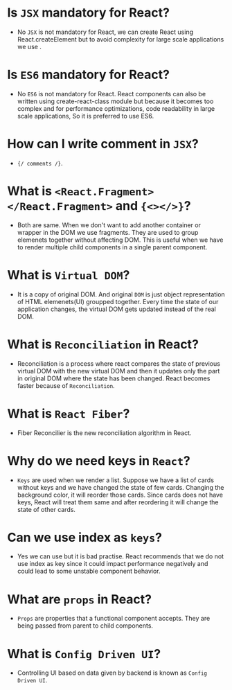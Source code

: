 # Is `JSX` mandatory for React?

- No `JSX` is not mandatory for React, we can create React using React.createElement but to avoid complexity for large scale applications we use .

# Is `ES6` mandatory for React?

- No `ES6` is not mandatory for React. React components can also be written using create-react-class module but because it becomes too complex and for performance optimizations, code readability in large scale applications, So it is preferred to use ES6.

# How can I write comment in `JSX`?

- `{/ comments /}`.

# What is `<React.Fragment></React.Fragment>` and `{<></>}`?

- Both are same. When we don't want to add another container or wrapper in the DOM we use fragments. They are used to group elemenets together without affecting DOM. This is useful when we have to render multiple child components in a single parent component.

# What is `Virtual DOM`?

- It is a copy of original DOM. And original `DOM` is just object representation of HTML elemenets(UI) groupped together. Every time the state of our application changes, the virtual DOM gets updated instead of the real DOM.

# What is `Reconciliation` in React?

- Reconciliation is a process where react compares the state of previous virtual DOM with the new virtual DOM and then it updates only the part in original DOM where the state has been changed. React becomes faster because of `Reconciliation`.

# What is `React Fiber`?

- Fiber Reconcilier is the new reconciliation algorithm in React.

# Why do we need keys in `React`?

- `Keys` are used when we render a list. Suppose we have a list of cards without keys and we have changed the state of few cards. Changing the background color, it will reorder those cards. Since cards does not have keys, React will treat them same and after reordering it will change the state of other cards.

# Can we use index as `keys`?

- Yes we can use but it is bad practise. React recommends that we do not use index as key since it could impact performance negatively and could lead to some unstable component behavior.

# What are `props` in React?

- `Props` are properties that a functional component accepts. They are being passed from parent to child components.

# What is `Config Driven UI`?

- Controlling UI based on data given by backend is known as `Config Driven UI`.

